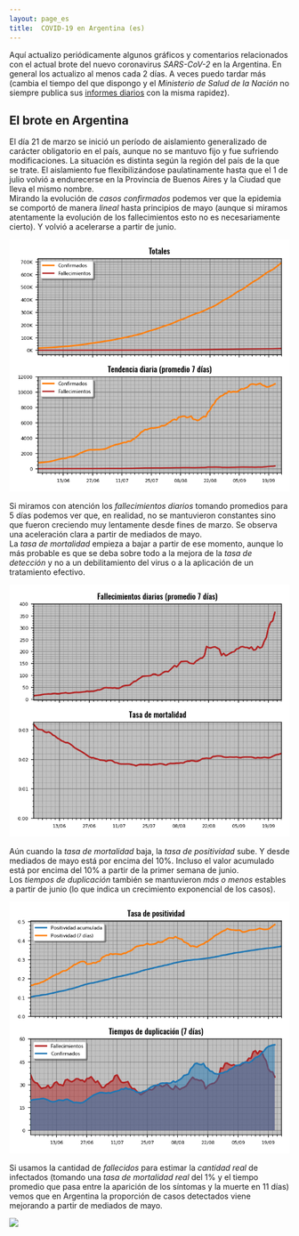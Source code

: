```yaml
---
layout: page_es
title:  COVID-19 en Argentina (es)
---
```


Aquí actualizo periódicamente algunos gráficos y comentarios relacionados con el actual brote del nuevo
coronavirus *SARS-CoV-2* en la Argentina. En general los actualizo al menos cada 2 días. A veces puedo
tardar más (cambia el tiempo del que dispongo y el *Ministerio de Salud de la Nación* no siempre publica
sus [informes diarios](https://www.argentina.gob.ar/coronavirus/informe-diario) con la misma rapidez).

## El brote en Argentina

El día 21 de marzo se inició un período de aislamiento generalizado de carácter obligatorio en el país, aunque
no se mantuvo fijo y fue sufriendo modificaciones. La situación es distinta según la región del país de la que
se trate. El aislamiento fue flexibilizándose paulatinamente hasta que el 1 de julio volvió a endurecerse en
la Provincia de Buenos Aires y la Ciudad que lleva el mismo nombre.  
Mirando la evolución de *casos confirmados* podemos ver que la epidemia se comportó de manera *lineal* hasta
principios de mayo (aunque si miramos atentamente la evolución de los fallecimientos esto no es necesariamente
cierto). Y volvió a acelerarse a partir de junio.

<img class="red" src="https://github.com/rvalla/COVID-19/raw/master/Argentina_Data/actual_charts/1_ArgentinaA.png" />

Si miramos con atención los *fallecimientos diarios* tomando promedios para 5 días podemos ver que, en realidad,
no se mantuvieron constantes sino que fueron creciendo muy lentamente desde fines de marzo. Se observa
una aceleración clara a partir de mediados de mayo.  
La *tasa de mortalidad* empieza a bajar a partir de ese momento, aunque lo más probable es que se deba sobre todo
a la mejora de la *tasa de detección* y no a un debilitamiento del virus o a la aplicación de un tratamiento
efectivo.

<img class="yellow" src="https://github.com/rvalla/COVID-19/raw/master/Argentina_Data/actual_charts/1_ArgentinaB.png" />

Aún cuando la *tasa de mortalidad* baja, la *tasa de positividad* sube. Y desde mediados de mayo está por encima
del 10%. Incluso el valor acumulado está por encima del 10% a partir de la primer semana de junio.  
Los *tiempos de duplicación* también se mantuvieron *más o menos* estables a partir de junio (lo que indica un
crecimiento exponencial de los casos).

<img class="blue" src="https://github.com/rvalla/COVID-19/raw/master/Argentina_Data/actual_charts/1_ArgentinaC.png" />

Si usamos la cantidad de *fallecidos* para estimar la *cantidad real* de infectados (tomando una *tasa de mortalidad
real* del 1% y el tiempo promedio que pasa entre la aparición de los síntomas y la muerte en 11 días) vemos
que en Argentina la proporción de casos detectados viene mejorando a partir de mediados de mayo.

<img class="gray" src="https://github.com/rvalla/COVID-19/raw/master/Argentina_Data/actual_charts/1_E_00_KnownRatioAndEstimation.png" />